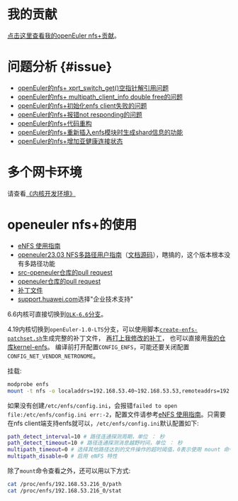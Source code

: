 <!--
# 疑问

- 在进行文件操作时 eNFS 将 IO 通过 RoundRobin 方式负载均衡到多条链路上以提升性能（当前版本负载均衡只支持 NFS V3）

# todo

```c
get_view_table和create_view_table不明确
enfs_recovery_nlm_lock // 嵌套太多层
enfs_choose_shard_xport // 嵌套太多层
enfs_update_fsshard // 内存泄露？
xprts_options_and_clnt 删除
enfs_query_lookup_cache 重复遍历nfs_server，要用nfs_sb_active()对nfs_server加锁

nfs_rename flag overlayfs

使用kprobe在原nfs代码插入enfs，参考 HAVE_DYNAMIC_FTRACE_WITH_DIRECT_CALLS
```
-->
# 我的贡献

[点击这里查看我的openEuler nfs+贡献](https://chenxiaosong.com/enfs-contribution.html)。

# 问题分析 {#issue}

- [openEuler的nfs+ xprt_switch_get()空指针解引用问题](https://chenxiaosong.com/course/nfs/openeuler-enfs/enfs-null-ptr-deref-in-xprt_switch_get.html)
- [openEuler的nfs+ multipath_client_info double free的问题](https://chenxiaosong.com/course/nfs/openeuler-enfs/enfs-double-free-of-multipath_client_info.html)
- [openEuler的nfs+初始化enfs client失败的问题](https://chenxiaosong.com/course/nfs/openeuler-enfs/enfs-create-client-fail.html)
- [openEuler的nfs+报错not responding的问题](https://chenxiaosong.com/course/nfs/openeuler-enfs/openeuler-enfs-server-not-responding.html)
- [openEuler的nfs+代码重构](https://chenxiaosong.com/course/nfs/openeuler-enfs/openeuler-enfs-refactor.html)
- [openEuler的nfs+重新插入enfs模块时生成shard信息的功能](https://chenxiaosong.com/course/nfs/openeuler-enfs/enfs-recreate-shard-info.html)
- [openEuler的nfs+增加亚健康连接状态](https://chenxiaosong.com/course/nfs/openeuler-enfs/enfs-unstable-link-state.html)

# 多个网卡环境

请查看[《内核开发环境》](https://chenxiaosong.com/course/kernel/environment.html#qemu-multi-nic)

# openeuler nfs+的使用

- [eNFS 使用指南](https://docs.openeuler.org/zh/docs/20.03_LTS_SP4/docs/eNFS/enfs%E4%BD%BF%E7%94%A8%E6%8C%87%E5%8D%97.html)
- [openeuler23.03 NFS多路径用户指南](https://docs.openeuler.org/zh/docs/23.03/docs/NfsMultipath/NFS%E5%A4%9A%E8%B7%AF%E5%BE%84.html)（[文档源码](https://gitee.com/openeuler/docs/tree/stable2-23.03/docs/zh/docs/NfsMultipath)），瞎搞的，这个版本根本没有多路径功能
- [src-openeuler仓库的pull request](https://gitee.com/src-openeuler/kernel/pulls?assignee_id=&author_id=&label_ids=&label_text=&milestone_id=&priority=&project_id=src-openeuler%2Fkernel&project_type=&scope=&search=enfs&single_label_id=&single_label_text=&sort=closed_at+desc&status=merged&target_project=&tester_id=)
- [openeuler仓库的pull request](https://gitee.com/openeuler/kernel/pulls?assignee_id=&author_id=&label_ids=&label_text=&milestone_id=&priority=&project_id=openeuler%2Fkernel&project_type=&scope=&search=enfs&single_label_id=&single_label_text=&sort=closed_at+desc&status=merged&target_project=&tester_id=)
- [补丁文件](https://gitee.com/src-openeuler/kernel/tree/openEuler-20.03-LTS-SP4)
- [support.huawei.com](https://support.huawei.com/supportindex/index)选择"企业技术支持"

6.6内核可直接切换到[`OLK-6.6`分支](https://gitee.com/openeuler/kernel/tree/OLK-6.6/)。

4.19内核切换到`openEuler-1.0-LTS`分支，可以使用脚本[`create-enfs-patchset.sh`](https://gitee.com/chenxiaosonggitee/blog/blob/master/course/nfs/src/create-enfs-patchset.sh)生成完整的补丁文件，
[再打上我修改的补丁](https://gitee.com/chenxiaosonggitee/tmp/tree/master/nfs/enfs-4.19-patch)，
也可以直接用[我的仓库kernel-enfs](https://gitee.com/chenxiaosonggitee/kernel-enfs/tree/openEuler-1.0-LTS/)。
编译前打开配置`CONFIG_ENFS`，可能还要关闭配置`CONFIG_NET_VENDOR_NETRONOME`。

挂载:
```sh
modprobe enfs
mount -t nfs -o localaddrs=192.168.53.40~192.168.53.53,remoteaddrs=192.168.53.215~192.168.53.216 192.168.53.216:/s_test /mnt/
```

如果没有创建`/etc/enfs/config.ini`，会报错`failed to open file:/etc/enfs/config.ini err:-2`，配置文件请参考[eNFS 使用指南](https://docs.openeuler.org/zh/docs/20.03_LTS_SP4/docs/eNFS/enfs%E4%BD%BF%E7%94%A8%E6%8C%87%E5%8D%97.html)。只需要在nfs client端支持enfs就可以，`/etc/enfs/config.ini`默认配置如下:
```sh
path_detect_interval=10 # 路径连通探测周期，单位 ： 秒
path_detect_timeout=10 # 路径连通探测消息越野时间，单位 ： 秒
multipath_timeout=0 # 选择其他路径达到的文件操作的超时阈值，0表示使用 mount 命令指定的 timeo 参数，不使用 eNFS 模块的配置，单位 ： 秒。
multipath_disable=0 # 启用 eNFS 特性
```

除了`mount`命令查看之外，还可以用以下方式:
```sh
cat /proc/enfs/192.168.53.216_0/path
cat /proc/enfs/192.168.53.216_0/stat
```

<!--
# 以前的代码分析（4.19）

[pull request](https://gitee.com/src-openeuler/kernel/pulls?assignee_id=&author_id=&label_ids=&label_text=&milestone_id=&priority=&project_id=src-openeuler%2Fkernel&project_type=&scope=&search=enfs&single_label_id=&single_label_text=&sort=closed_at+desc&status=merged&target_project=&tester_id=)和[补丁文件](https://gitee.com/src-openeuler/kernel/tree/openEuler-20.03-LTS-SP4)。

## [`1/6 nfs: add api to support enfs registe and handle mount option`](https://gitee.com/src-openeuler/kernel/blob/openEuler-20.03-LTS-SP4/0001-nfs_add_api_to_support_enfs_registe_and_handle_mount_option.patch)

```
At the NFS layer, the eNFS registration function is called back when
the mount command parses parameters. The eNFS parses and saves the IP
address list entered by users.
```

这个补丁实现了nfs层的enfs的接口，下面的代码流程是我看代码时的笔记:
```c
struct nfs_client_initdata
  void *enfs_option; /* struct multipath_mount_options * */

struct nfs_parsed_mount_data
  void *enfs_option; /* struct multipath_mount_options * */ 

struct nfs_client
  /* multi path private structure (struct multipath_client_info *) */
  void *cl_multipath_data;

struct enfs_adapter_ops

nfs4_create_server
  nfs4_init_server
    enfs_option = data->enfs_option
    nfs4_set_client
      .enfs_option = enfs_option,
      nfs_get_client
        nfs_match_client
          nfs_multipath_client_match
        nfs4_alloc_client
          nfs_create_multi_path_client
            nfs_multipath_router_get
              request_module("enfs")
              try_module_get(ops->owner) // 引用计数直到umount时才能释放
            nfs_multipath_client_info_init
          nfs_create_rpc_client
            .multipath_option = cl_init->enfs_option,

nfs4_free_client
  nfs_free_client
    nfs_free_multi_path_client
      nfs_multipath_router_put // 释放nfs_create_multi_path_client中一直持有的引用计数

nfs_parse_mount_options
  enfs_check_mount_parse_info
    enfs_parse_mount_options
      nfs_multipath_parse_options // parse_mount_options
        nfs_multipath_parse_ip_list
          nfs_multipath_parse_ip_list_inter
```

## [`2/6 sunrpc: add api to support enfs registe and create multipath then dispatch IO`](https://gitee.com/src-openeuler/kernel/blob/openEuler-20.03-LTS-SP4/0002-sunrpc_add_api_to_support_enfs_registe_and_create_multipath_then_dispatch_IO.patch)

```
At the sunrpc layer, the eNFS registration function is called back When
the NFS uses sunrpc to create rpc_clnt, the eNFS combines the IP address
list entered for mount to generate multiple xprts. When the I/O times
out, the callback function of the eNFS is called back so that the eNFS
switches to an available link for retry.
```

```c
// The high-level client handle
struct rpc_clnt
  bool cl_enfs

struct rpc_create_args
  // 这里使用了nfs层的结构体，耦合了
  void *multipath_option // struct multipath_mount_options

struct rpc_task
  unsigned long           tk_major_timeo

// RPC task flags
#define RPC_TASK_FIXED  0x0004          /* detect xprt status task */

struct rpc_multipath_ops

struct rpc_xprt
  atomic_long_t   queuelen;
  void *multipath_context;

struct rpc_xprt_switch
  unsigned int            xps_nactive;
  atomic_long_t           xps_queuelen;
  unsigned long           xps_tmp_time;

// 挂载
nfs4_alloc_client
  nfs_create_rpc_client
    rpc_create
      rpc_create_xprt
        rpc_multipath_ops_create_clnt

// 卸载
rpc_shutdown_client
  rpc_multipath_ops_releas_clnt

rpc_task_release_client / nfs4_async_handle_exception
  rpc_task_release_transport // 这里改成和主线一样
    rpc_task_release_xprt // 从主线搬运过来的

rpc_task_set_transport
  rpc_task_get_next_xprt // 从主线搬运过来的
    rpc_task_get_xprt // 从主线搬运过来的

call_reserveresult
  rpc_multipath_ops_task_need_call_start_again

call_transmit
  rpc_multipath_ops_prepare_transmit

call_timeout
  rpc_multipath_ops_failover_handle

rpc_clnt_add_xprt
  rpc_xprt_switch_set_roundrobin

rpc_init_task
  rpc_task_get_xprt // 和主线一样
```

## [`3/6 nfs: add enfs module for nfs mount option`](https://gitee.com/src-openeuler/kernel/blob/openEuler-20.03-LTS-SP4/0003-add_enfs_module_for_nfs_mount_option.patch)

```
The eNFS module registers the interface for parsing the mount command.
During the mount process, the NFS invokes the eNFS interface to enable
the eNFS to parse the mounting parameters of UltraPath. The eNFS module
saves the mounting parameters to the context of nfs_client.
```

## [`4/6 nfs: add enfs module for sunrpc multipatch`](https://gitee.com/src-openeuler/kernel/blob/openEuler-20.03-LTS-SP4/0004-add_enfs_module_for_sunrpc_multipatch.patch)

```
When the NFS invokes the SunRPC to create rpc_clnt, the eNFS interface
is called back. The eNFS creates multiple xprts based on the output IP
address list. When NFS V3 I/Os are delivered, eNFS distributes I/Os to
available links based on the link status, improving performance through
load balancing.
```

## [`5/6 nfs: add enfs module for sunrpc failover and configure`](https://gitee.com/src-openeuler/kernel/blob/openEuler-20.03-LTS-SP4/0005-add_enfs_module_for_sunrpc_failover_and_configure.patch)

```
When sending I/Os from the SunRPC module to the NFS server times out,
the SunRPC module calls back the eNFS module to reselect a link. The
eNFS module distributes I/Os to other available links, preventing
service interruption caused by a single link failure.
```

## [`6/6 nfs, sunrpc: add enfs compile option`](https://gitee.com/src-openeuler/kernel/blob/openEuler-20.03-LTS-SP4/0006-add_enfs_compile_option.patch)

```
The eNFS compilation option and makefile are added. By default, the eNFS
compilation is performed.
```
-->

